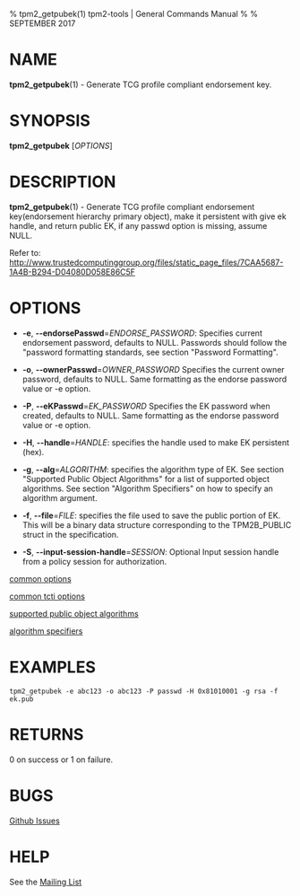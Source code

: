 % tpm2_getpubek(1) tpm2-tools | General Commands Manual
%
% SEPTEMBER 2017

# NAME

**tpm2_getpubek**(1) - Generate TCG profile compliant endorsement key.

# SYNOPSIS

**tpm2_getpubek** [*OPTIONS*]

# DESCRIPTION

**tpm2_getpubek**(1) - Generate TCG profile compliant endorsement key(endorsement
hierarchy primary object), make it persistent with give ek handle, and return
public EK, if any passwd option is missing, assume NULL.

Refer to:
<http://www.trustedcomputinggroup.org/files/static_page_files/7CAA5687-1A4B-B294-D04080D058E86C5F>

# OPTIONS

  * **-e**, **--endorsePasswd**=_ENDORSE\_PASSWORD_:
    Specifies current endorsement password, defaults to NULL.
    Passwords should follow the "password formatting standards, see section
    "Password Formatting".

  * **-o**, **--ownerPasswd**=_OWNER\_PASSWORD_
    Specifies the current owner password, defaults to NULL.
    Same formatting as the endorse password value or -e option.

  * **-P**, **--eKPasswd**=_EK\_PASSWORD_
    Specifies the EK password when created, defaults to NULL.
    Same formatting as the endorse password value or -e option.

  * **-H**, **--handle**=_HANDLE_:
    specifies the handle used to make EK  persistent (hex).

  * **-g**, **--alg**=_ALGORITHM_:
    specifies the algorithm type of EK.
    See section "Supported Public Object Algorithms" for a list of supported
    object algorithms. See section "Algorithm Specifiers" on how to specify
    an algorithm argument.

  * **-f**, **--file**=_FILE_:
    specifies the file used to save the public  portion of EK. This will be a
    binary data structure corresponding to the TPM2B_PUBLIC struct in the
    specification.

  * **-S**, **--input-session-handle**=_SESSION_:
    Optional Input session handle from a policy session for authorization.

[common options](common/options.md)

[common tcti options](common/tcti.md)

[supported public object algorithms](common/object-alg.md)

[algorithm specifiers](common/alg.md)

# EXAMPLES

```
tpm2_getpubek -e abc123 -o abc123 -P passwd -H 0x81010001 -g rsa -f ek.pub
```

# RETURNS

0 on success or 1 on failure.

# BUGS

[Github Issues](https://github.com/01org/tpm2-tools/issues)

# HELP

See the [Mailing List](https://lists.01.org/mailman/listinfo/tpm2)

